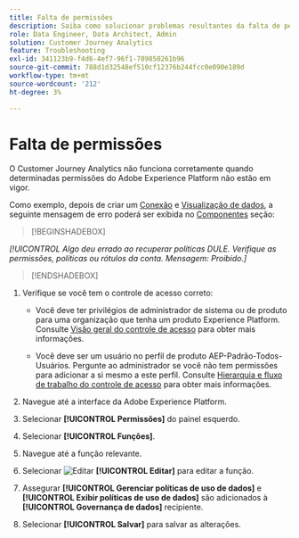 ```yaml
---
title: Falta de permissões
description: Saiba como solucionar problemas resultantes da falta de permissões
role: Data Engineer, Data Architect, Admin
solution: Customer Journey Analytics
feature: Troubleshooting
exl-id: 341123b9-f4d6-4ef7-96f1-789850261b96
source-git-commit: 788d1d32548ef510cf12376b244fcc0e090e189d
workflow-type: tm+mt
source-wordcount: '212'
ht-degree: 3%

---
```


# Falta de permissões

O Customer Journey Analytics não funciona corretamente quando determinadas permissões do Adobe Experience Platform não estão em vigor.

Como exemplo, depois de criar um [Conexão](../connections/overview.md) e [Visualização de dados](../data-views/data-views.md), a seguinte mensagem de erro poderá ser exibida no [Componentes](/help/data-views/create-dataview.md#components) seção:


>[!BEGINSHADEBOX]

*[!UICONTROL Algo deu errado ao recuperar políticas DULE. Verifique as permissões, políticas ou rótulos da conta. Mensagem: Proibido.]*

>[!ENDSHADEBOX]


1. Verifique se você tem o controle de acesso correto:

   * Você deve ter privilégios de administrador de sistema ou de produto para uma organização que tenha um produto Experience Platform. Consulte [Visão geral do controle de acesso](https://experienceleague.adobe.com/docs/experience-platform/access-control/home.html?lang=en#platform-permissions) para obter mais informações.

   * Você deve ser um usuário no perfil de produto AEP-Padrão-Todos-Usuários. Pergunte ao administrador se você não tem permissões para adicionar a si mesmo a este perfil. Consulte [Hierarquia e fluxo de trabalho do controle de acesso](https://experienceleague.adobe.com/docs/experience-platform/access-control/home.html?lang=en#access-control-hierarchy-and-workflow) para obter mais informações.


1. Navegue até a interface da Adobe Experience Platform.

1. Selecionar **[!UICONTROL Permissões]** do painel esquerdo.

1. Selecionar **[!UICONTROL Funções]**.

1. Navegue até a função relevante.

1. Selecionar ![Editar](https://spectrum.adobe.com/static/icons/workflow_18/Smock_Edit_18_N.svg) **[!UICONTROL Editar]** para editar a função.

1. Assegurar **[!UICONTROL Gerenciar políticas de uso de dados]** e **[!UICONTROL Exibir políticas de uso de dados]** são adicionados à **[!UICONTROL Governança de dados]** recipiente.

1. Selecionar **[!UICONTROL Salvar]** para salvar as alterações.

